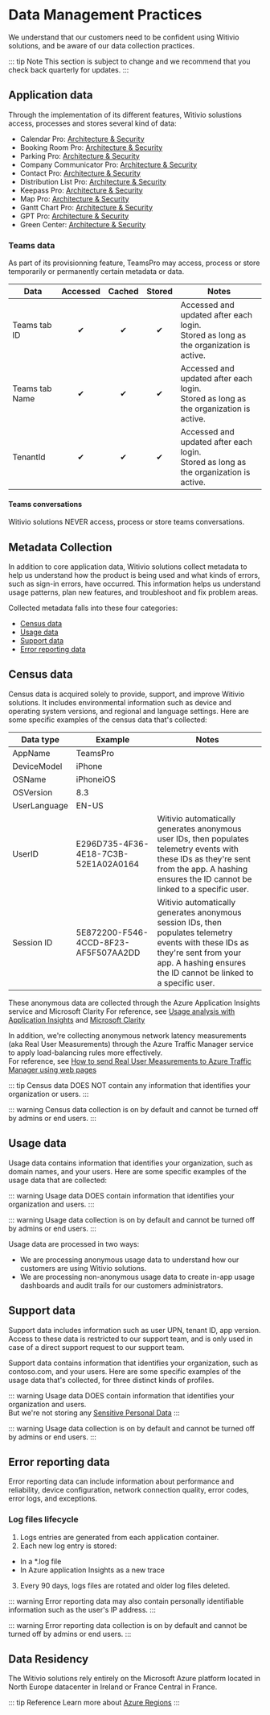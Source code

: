 ﻿# Data Management Practices

We understand that our customers need to be confident using Witivio solutions, and be aware of our data collection practices.

::: tip Note
This section is subject to change and we recommend that you check back quarterly for updates.
:::

## Application data

Through the implementation of its different features, Witivio solustions access, processes and stores several kind of data:
- Calendar Pro: [Architecture & Security](/architecture-security/calendar-pro/)
- Booking Room Pro: [Architecture & Security](/architecture-security/bookingroom-pro/)
- Parking Pro: [Architecture & Security](/architecture-security/parking-pro/)
- Company Communicator Pro: [Architecture & Security](/architecture-security/company-communicator-pro/)
- Contact Pro: [Architecture & Security](/architecture-security/contact-pro/)
- Distribution List Pro: [Architecture & Security](/architecture-security/ditribution-list-pro/)
- Keepass Pro: [Architecture & Security](/architecture-security/keepass-pro/)
- Map Pro: [Architecture & Security](/architecture-security/map-pro/)
- Gantt Chart Pro: [Architecture & Security](/architecture-security/gantt-chart-pro/)
- GPT Pro: [Architecture & Security](/architecture-security/gpt-pro/)
- Green Center: [Architecture & Security](/architecture-security/green-center/)


### Teams data

As part of its provisionning feature, TeamsPro may access, process or store temporarily or permanently certain metadata or data.

| Data | Accessed | Cached | Stored | Notes |
|------|:--------:|:------:|:------:|-------|
| Teams tab ID | ✔ | ✔ | ✔ | Accessed and updated after each login.<br/>Stored as long as the organization is active. |
| Teams tab Name | ✔ | ✔ | ✔ | Accessed and updated after each login.<br/>Stored as long as the organization is active. |
| TenantId | ✔ | ✔ | ✔ | Accessed and updated after each login.<br/>Stored as long as the organization is active. |

#### Teams conversations

Witivio solutions NEVER access, process or store teams conversations.

## Metadata Collection

In addition to core application data, Witivio solutions collect metadata to help us understand how the product is being used and what kinds of errors, such as sign-in errors, have occurred. This information helps us understand usage patterns, plan new features, and troubleshoot and fix problem areas.

Collected metadata falls into these four categories:
-  [Census data](#census-data)
-  [Usage data](#usage-data)
-  [Support data](#support-data)
-  [Error reporting data](#error-reporting-data)

## Census data
Census data is acquired solely to provide, support, and improve Witivio solutions. It includes environmental information such as device and operating system versions, and regional and language settings. Here are some specific examples of the census data that's collected:

| Data type | Example | Notes |
|-----------|---------|-------|
| AppName | TeamsPro | |
| DeviceModel | iPhone | |
| OSName | iPhoneiOS | |
| OSVersion | 8.3 | |
| UserLanguage | EN-US | |
| UserID | E296D735-4F36-4E18-7C3B-52E1A02A0164 | Witivio automatically generates anonymous user IDs, then populates telemetry events with these IDs as they're sent from the app. A hashing ensures the ID cannot be linked to a specific user. |
| Session ID | 5E872200-F546-4CCD-8F23-AF5F507AA2DD | Witivio automatically generates anonymous session IDs, then populates telemetry events with these IDs as they're sent from your app. A hashing ensures the ID cannot be linked to a specific user. |

These anonymous data are collected through the Azure Application Insights service and Microsoft Clarity
For reference, see [Usage analysis with Application Insights](https://docs.microsoft.com/en-us/azure/azure-monitor/app/usage-overview) and [Microsoft Clarity](https://learn.microsoft.com/en-us/clarity/setup-and-installation/about-clarity)

In addition, we're collecting anonymous network latency measurements (aka Real User Measurements) through the Azure Traffic Manager service to apply load-balancing rules more effectively.  
For reference, see [How to send Real User Measurements to Azure Traffic Manager using web pages](https://docs.microsoft.com/en-us/azure/traffic-manager/traffic-manager-create-rum-web-pages)

::: tip
Census data DOES NOT contain any information that identifies your organization or users.
:::

::: warning
Census data collection is on by default and cannot be turned off by admins or end users.
:::

## Usage data

Usage data contains information that identifies your organization, such as domain names, and your users. Here are some specific examples of the usage data that are collected:

::: warning
Usage data DOES contain information that identifies your organization and users.
:::

::: warning
Usage data collection is on by default and cannot be turned off by admins or end users.
:::

Usage data are processed in two ways:
* We are processing anonymous usage data to understand how our customers are using Witivio solutions.
* We are processing non-anonymous usage data to create in-app usage dashboards and audit trails for our customers administrators.

## Support data

Support data includes information such as user UPN, tenant ID, app version. Access to these data is restricted to our support team, and is only used in case of a direct support request to our support team.

Support data contains information that identifies your organization, such as contoso.com, and your users. Here are some specific examples of the usage data that's collected, for three distinct kinds of profiles.

::: warning
Usage data DOES contain information that identifies your organization and users.  
But we're not storing any [Sensitive Personal Data](https://ec.europa.eu/info/law/law-topic/data-protection/reform/rules-business-and-organisations/legal-grounds-processing-data/sensitive-data/what-personal-data-considered-sensitive_en)
:::

::: warning
Usage data collection is on by default and cannot be turned off by admins or end users.
:::

## Error reporting data

Error reporting data can include information about performance and reliability, device configuration, network connection quality, error codes, error logs, and exceptions.

### Log files lifecycle

1. Logs entries are generated from each application container.
2. Each new log entry is stored:
  - In a *.log file
  - In Azure application Insights as a new trace
3. Every 90 days, logs files are rotated and older log files deleted.

::: warning
Error reporting data may also contain personally identifiable information such as the user's IP address.
:::

::: warning
Error reporting data collection is on by default and cannot be turned off by admins or end users.
:::

## Data Residency

The Witivio solutions rely entirely on the Microsoft Azure platform located in North Europe datacenter in Ireland or France Central in France.

::: tip Reference
Learn more about [Azure Regions](https://azure.microsoft.com/en-us/global-infrastructure/regions/)
:::

<Classification label="public" />
<Hubspot />